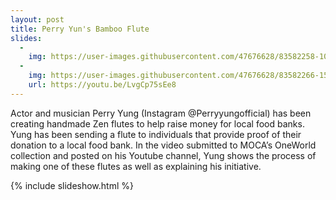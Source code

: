 ```yaml
---
layout: post
title: Perry Yun's Bamboo Flute
slides:
  -
    img: https://user-images.githubusercontent.com/47676628/83582258-1003d300-a50f-11ea-852c-bcd930f12707.jpg
  -
    img: https://user-images.githubusercontent.com/47676628/83582266-15611d80-a50f-11ea-9f07-85ed7b843fd9.jpg
    url: https://youtu.be/LvgCp75sEe8
---
```


Actor and musician Perry Yung (Instagram @Perryyungofficial) has been creating handmade Zen flutes to help raise money for local food banks.  Yung has been sending a flute to individuals that provide proof of their donation to a local food bank.  In the video submitted to MOCA’s OneWorld collection and posted on his Youtube channel, Yung shows the process of making one of these flutes as well as explaining his initiative.    

{% include slideshow.html %}
